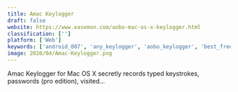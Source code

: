 ```yaml
---
title: Amac Keylogger
draft: false 
website: https://www.easemon.com/aobo-mac-os-x-keylogger.html
classification: ['']
platform: ['Web']
keywords: ['android_007', 'any_keylogger', 'aobo_keylogger', 'best_free_keylogger', 'easemon', 'elite_keylogger', 'flexispy', 'iwantsoft_free_keylogger', 'key_informer', 'kidlogger', 'maxxspy', 'micro_keylogger', 'pykeylogger', 'quester', 'refog_keylogger', 'revealer_keylogger', 'riospy', 'windows_keylogger', 'mspy']
image: 2020/04/Amac-Keylogger.png
---
```

Amac Keylogger for Mac OS X secretly records typed keystrokes, passwords (pro edition), visited...